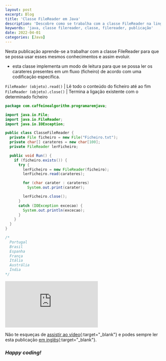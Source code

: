 ```yaml
---
layout: post
excerpt: Blog
title: 'Classe FileReader em Java'
description: 'Descobre como se trabalha com a classe FileReader na linguagem de programação Java. Obtém respostas às tuas dúvidas com a teoria e os exemplos apresentados.'
keywords: 'java, classe filereader, classe, filereader, publicação'
date: 2022-04-01
categories: [Java]
---
```


Nesta publicação aprende-se a trabalhar com a classe FileReader para que se possa usar esses mesmos conhecimentos e assim evoluir.

- esta classe implementa um modo de leitura para que se possa ler os carateres presentes em um fluxo (ficheiro) de acordo com uma codificação específica.

`FileReader (objeto).read()` | Lê todo o conteúdo do ficheiro até ao fim
`FileReader (objeto).close()` | Termina a ligação existente com o determinado ficheiro

```java
package com.caffeinealgorithm.programaremjava;

import java.io.File;
import java.io.FileReader;
import java.io.IOException;

public class ClasseFileReader {
  private File ficheiro = new File("Ficheiro.txt");
  private char[] carateres = new char[100];
  private FileReader lerFicheiro;

  public void Run() {
    if (ficheiro.exists()) {
      try {
        lerFicheiro = new FileReader(ficheiro);
        lerFicheiro.read(carateres);

        for (char carater : carateres)
          System.out.print(carater);

        lerFicheiro.close();
      }
      catch (IOException excecao) {
        System.out.println(excecao);
      }
    }
  }
}

/*
  Portugal
  Brasil
  Espanha
  França
  Itália
  Austrália
  Índia
*/
```

<div class="video-container">
  <iframe src="https://www.youtube.com/embed/22Np9fJQv-E" frameborder="0" allowfullscreen></iframe>
</div>

Não te esqueças de [assistir ao vídeo](https://youtu.be/22Np9fJQv-E){:target="\_blank"} e podes sempre ler esta publicação [em inglês](https://nelsonsilvadev.com/blog/20220401/filereader-class-in-java/){:target="\_blank"}.

### _Happy coding!_
